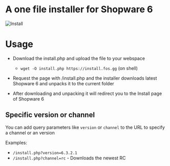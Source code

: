 # A one file installer for Shopware 6

![Install](https://i.imgur.com/sdAXMzV.png)

# Usage

* Download the install.php and upload the file to your webspace
    * `wget -O install.php https://install.fos.gg` (on shell)

* Request the page with /install.php and the installer downloads latest Shopware 6 and unpacks it to the current folder
* After downloading and unpacking it will redirect you to the Install page of Shopware 6

## Specific version or channel

You can add query parameters like `version` or `channel` to the URL to specify a channel or an version

Examples:

- `/install.php?version=6.3.2.1`
- `/install.php?channel=rc` - Downloads the newest RC
